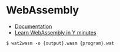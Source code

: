 # WebAssembly

- [Documentation](https://developer.mozilla.org/en-US/docs/WebAssembly)
- [Learn WebAssembly in Y minutes](https://learnxinyminutes.com/docs/wasm/)

```
$ wat2wasm -o {output}.wasm {program}.wat
```
